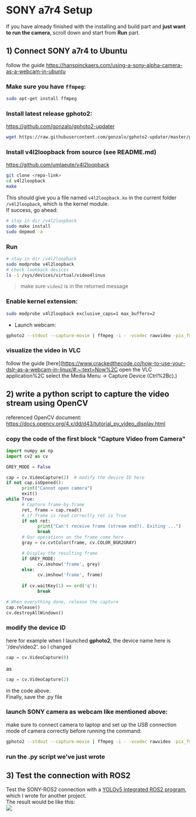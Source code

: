 # SONY a7r4 Setup
If you have already finished with the installing and build part and **just want to run the camera**, scroll down and start from **Run** part.
## 1) Connect SONY a7r4 to Ubuntu

follow the guide https://hanspinckaers.com/using-a-sony-alpha-camera-as-a-webcam-in-ubuntu

### Make sure you have `ffmpeg`: 
```bash
sudo apt-get install ffmpeg
```
### Install latest release gphoto2: 
https://github.com/gonzalo/gphoto2-updater
```bash
wget https://raw.githubusercontent.com/gonzalo/gphoto2-updater/master/gphoto2-updater.sh && wget https://raw.githubusercontent.com/gonzalo/gphoto2-updater/master/.env && chmod +x gphoto2-updater.sh && sudo ./gphoto2-updater.sh
```

### Install v4l2loopback from source (see README.md)
https://github.com/umlaeute/v4l2loopback 
```bash
git clone <repo-link>
cd v4l2loopback
make
```
This should give you a file named `v4l2loopback.ko` in the current folder `/v4l2loopback`, which is the kernel module.  
If success, go ahead:
```bash
# stay in dir /v4l2loopback
sudo make install
sudo depmod -a
```
### Run
```bash
# stay in dir /v4l2loopback
sudo modprobe v4l2loopback
# check lookback devices
ls -1 /sys/devices/virtual/video4linux
```
> make sure `video2` is in the returned message
### Enable kernel extension: 
```bash
sudo modprobe v4l2loopback exclusive_caps=1 max_buffers=2
```
- Launch webcam:
```bash
gphoto2 --stdout --capture-movie | ffmpeg -i - -vcodec rawvideo -pix_fmt yuv420p -threads 8 -f v4l2 /dev/video2
```
### visualize the video in VLC
follow the guide [here](https://www.crackedthecode.co/how-to-use-your-dslr-as-a-webcam-in-linux/#:~:text=Now%2C open the VLC application%2C select the Media Menu -> Capture Device (Ctrl%2Bc).)

## 2) write a python script to capture the video stream using OpenCV
referenced OpenCV document: https://docs.opencv.org/4.x/dd/d43/tutorial_py_video_display.html
### copy the code of the first block "Capture Video from Camera"
```python
import numpy as np
import cv2 as cv

GREY_MODE = False

cap = cv.VideoCapture(2)  # modify the device ID here
if not cap.isOpened():
      print("Cannot open camera")
      exit()
while True:
      # Capture frame-by-frame
      ret, frame = cap.read()
      # if frame is read correctly ret is True
      if not ret:
            print("Can't receive frame (stream end?). Exiting ...")
            break
      # Our operations on the frame come here
      gray = cv.cvtColor(frame, cv.COLOR_BGR2GRAY)

      # Display the resulting frame
      if GREY_MODE:
            cv.imshow('frame', grey)
      else:
            cv.imshow('frame', frame)
            
      if cv.waitKey(1) == ord('q'):
            break

# When everything done, release the capture
cap.release()
cv.destroyAllWindows()
```
### modify the device ID  
here for example when I launched **gphoto2**, the device name here is '/dev/video2'. so I changed 
```python
cap = cv.VideoCapture(0)
```
as
```python
cap = cv.VideoCapture(2)
```
in the code above.  
Finally, save the .py file
### launch SONY camera as webcam like mentioned above:
make sure to connect camera to laptop and set up the USB connection mode of camera correctly before running the command:
```bash
gphoto2 --stdout --capture-movie | ffmpeg -i - -vcodec rawvideo -pix_fmt yuv420p -threads 8 -f v4l2 /dev/video2
```
### run the .py script we've just wrote

## 3) Test the connection with ROS2
Test the SONY-ROS2 connection with a [YOLOv5 integrated ROS2 program](https://github.com/junmeng6025/ros2_yolov5_webcam), which I wrote for another project.  
The result would be like this:  
<img src = "README/sony-yolo-3.png">  

